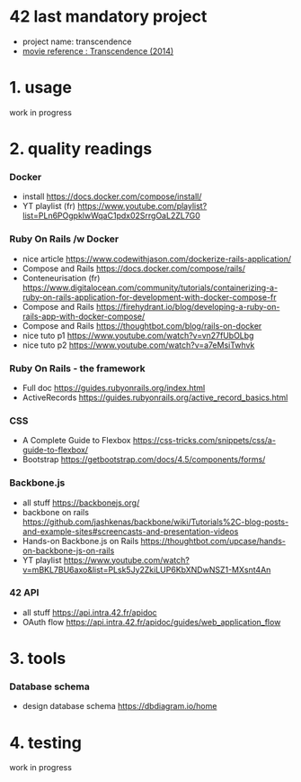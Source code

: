 # 42 last mandatory project
- project name: transcendence
- [movie reference : Transcendence (2014)](https://en.wikipedia.org/wiki/Transcendence_(2014_film))

# 1. usage

work in progress

# 2. quality readings 

### Docker
- install https://docs.docker.com/compose/install/
- YT playlist (fr) https://www.youtube.com/playlist?list=PLn6POgpklwWqaC1pdx02SrrgOaL2ZL7G0

### Ruby On Rails /w Docker
- nice article https://www.codewithjason.com/dockerize-rails-application/ 
- Compose and Rails https://docs.docker.com/compose/rails/
- Conteneurisation (fr) https://www.digitalocean.com/community/tutorials/containerizing-a-ruby-on-rails-application-for-development-with-docker-compose-fr
- Compose and Rails https://firehydrant.io/blog/developing-a-ruby-on-rails-app-with-docker-compose/
- Compose and Rails https://thoughtbot.com/blog/rails-on-docker
- nice tuto p1 https://www.youtube.com/watch?v=vn27fUbOLbg
- nice tuto p2 https://www.youtube.com/watch?v=a7eMsiTwhvk

### Ruby On Rails - the framework
- Full doc https://guides.rubyonrails.org/index.html
- ActiveRecords https://guides.rubyonrails.org/active_record_basics.html

### CSS
- A Complete Guide to Flexbox https://css-tricks.com/snippets/css/a-guide-to-flexbox/
- Bootstrap https://getbootstrap.com/docs/4.5/components/forms/

### Backbone.js 
- all stuff https://backbonejs.org/
- backbone on rails https://github.com/jashkenas/backbone/wiki/Tutorials%2C-blog-posts-and-example-sites#screencasts-and-presentation-videos
- Hands-on Backbone.js on Rails https://thoughtbot.com/upcase/hands-on-backbone-js-on-rails
- YT playlist https://www.youtube.com/watch?v=mBKL7BU6axo&list=PLsk5Jy2ZkiLUP6KbXNDwNSZ1-MXsnt4An

### 42 API
- all stuff https://api.intra.42.fr/apidoc
- OAuth flow https://api.intra.42.fr/apidoc/guides/web_application_flow

# 3. tools

### Database schema
- design database schema https://dbdiagram.io/home

# 4. testing

work in progress
